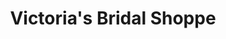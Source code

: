 ---
title: "Victoria's Bridal Shoppe"
url: /williamsville/victorias-bridal-shoppe/
shop: Kleidung
---